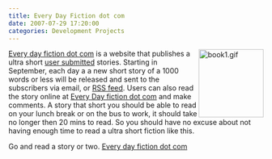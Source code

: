 ```yaml
---
title: Every Day Fiction dot com
date: 2007-07-29 17:20:00
categories: Development Projects
---
```

<a href="http://www.everydayfiction.com/stories/"><img src="/public/uploads/2007/07/book1.gif" alt="book1.gif" align="right" height="135" width="128" />Every day fiction dot com</a> is a website that publishes a ultra short <a href="http://www.everydayfiction.com/stories/submit-story/">user submitted</a> stories. Starting in September, each day a a new short story of a 1000 words or less will be released and sent to the subscribers via email, or <a href="http://www.everydayfiction.com/stories/wp-content/themes/direct-response/images/feed.jpg">RSS feed</a>. Users can also read the story online at <a href="http://www.everydayfiction.com/stories/">Every Day fiction dot com</a> and make comments. A story that short you should be able to read on your lunch break or on the bus to work, it should take no longer then 20 mins to read. So you should have no excuse about not having enough time to read a ultra short fiction like this.

Go and read a story or two. <a href="http://www.everydayfiction.com/stories/">Every day fiction dot com</a>
